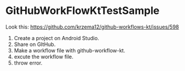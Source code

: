 # GitHubWorkFlowKtTestSample
Look this:
https://github.com/krzema12/github-workflows-kt/issues/598

1. Create a project on Android Studio.
2. Share on GItHub.
3. Make a workflow file with github-workflow-kt.
4. excute the workflow file.
5. throw error.
